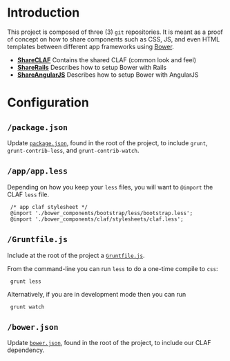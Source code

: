 Introduction
======

This project is composed of three (3) `git` repositories.  It is meant as a
proof of concept on how to share components such as CSS, JS, and even HTML
templates between different app frameworks using [Bower](http://bower.io).

  * **[ShareCLAF](http://github.com/wwvuillemot/ShareCLAF)** Contains the shared CLAF (common look and feel)
  * **[ShareRails](http://github.com/wwvuillemot/ShareRails)** Describes how to setup Bower with Rails
  * **[ShareAngularJS](http://github.com/wwvuillemot/ShareAngularJS)** Describes how to setup Bower with AngularJS

Configuration
=======

`/package.json`
-------

Update [`package.json`](package.json), found in the root of the project, to
include `grunt`, `grunt-contrib-less`, and `grunt-contrib-watch`.

`/app/app.less`
-------

Depending on how you keep your `less` files, you will want to `@import` the CLAF `less` file.

     /* app claf stylesheet */
     @import './bower_components/bootstrap/less/bootstrap.less';
     @import './bower_components/claf/stylesheets/claf.less';


`/Gruntfile.js`
-------

Include at the root of the project a [`Gruntfile.js`](Gruntfile.js).  

From the command-line you can run `less` to do a one-time compile to `css`:

     grunt less

Alternatively, if you are in development mode then you can run

     grunt watch


`/bower.json`
-------

Update [`bower.json`](bower.json), found in the root of the project, to include
our CLAF dependency.
